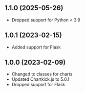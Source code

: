 ## 1.1.0 (2025-05-26)

- Dropped support for Python < 3.9

## 1.0.1 (2023-02-15)

- Added support for Flask

## 1.0.0 (2023-02-09)

- Changed to classes for charts
- Updated Chartkick.js to 5.0.1
- Dropped support for Flask
